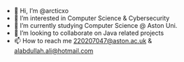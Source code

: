 - 👋 Hi, I’m @arcticxo
- 👀 I’m interested in Computer Science & Cybersecurity
- 🌱 I’m currently studying Computer Science @ Aston Uni.
- 💞️ I’m looking to collaborate on Java related projects
- 📫 How to reach me 220207047@aston.ac.uk & alabdullah.ali@hotmail.com

<!---
arcticxo/arcticxo is a ✨ special ✨ repository because its `README.md` (this file) appears on your GitHub profile.
You can click the Preview link to take a look at your changes.
--->
